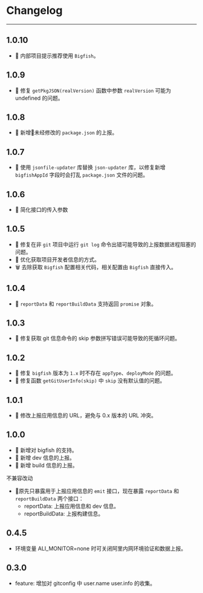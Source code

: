 # Changelog

---

## 1.0.10

- 💄 内部项目提示推荐使用 `Bigfish`。

## 1.0.9

- 🐞 修复 `getPkgJSON(realVersion)` 函数中参数 `realVersion` 可能为 undefined 的问题。

## 1.0.8

- 🌟 新增未经修改的 `package.json` 的上报。

## 1.0.7

- 🐞 使用 `jsonfile-updater` 库替换 `json-updater` 库，以修复新增 `bigfishAppId` 字段时会打乱 `package.json` 文件的问题。

## 1.0.6

- 🌟 简化接口的传入参数

## 1.0.5

- 🐞 修复在非 `git` 项目中运行 `git log` 命令出错可能导致的上报数据进程阻塞的问题。
- 💄 优化获取项目开发者信息的方式。
- 🗑 去除获取 `Bigfish` 配置相关代码，相关配置由 `Bigfish` 直接传入。

## 1.0.4

- 🌟 `reportData` 和 `reportBuildData` 支持返回 `promise` 对象。

## 1.0.3

- 🐞 修复获取 git 信息命令的 skip 参数拼写错误可能导致的死循环问题。

## 1.0.2

- 🐞 修复 `bigfish` 版本为 `1.x` 时不存在 `appType`、`deployMode` 的问题。
- 🐞 修复函数 `getGitUserInfo(skip)` 中 `skip` 没有默认值的问题。

## 1.0.1

- 🐞 修改上报应用信息的 URL，避免与 0.x 版本的 URL 冲突。

## 1.0.0

- 🌟 新增对 bigfish 的支持。
- 🌟 新增 dev 信息的上报。
- 🌟 新增 build 信息的上报。

不兼容改动

- 原先只暴露用于上报应用信息的 `emit` 接口，现在暴露 `reportData` 和 `reportBuildData` 两个接口：
    - reportData: 上报应用信息和 dev 信息。
    - reportBuildData: 上报构建信息。

## 0.4.5

- 环境变量 ALI_MONITOR=none 时可关闭阿里内网环境验证和数据上报。

## 0.3.0

- feature: 增加对 gitconfig 中 user.name user.info 的收集。
